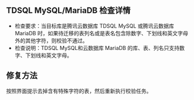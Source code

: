 ## TDSQL MySQL/MariaDB 检查详情

- 检查要求：当目标库是腾讯云数据库 TDSQL MySQL 或腾讯云数据库 MariaDB 时，如果待迁移的表列名或是表名包含除数字、下划线和英文字母外的其他字符，则校验不通过。
- 检查说明：TDSQL MySQL和云数据库 MariaDB 的库、表、列名只支持数字、下划线和英文字母。

## 修复方法

按照界面提示去掉含有特殊字符的表，然后重新执行校验任务。

